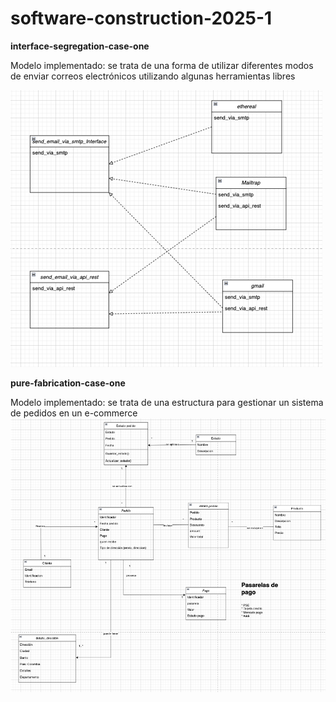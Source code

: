 # software-construction-2025-1

**interface-segregation-case-one**

Modelo implementado:
se trata de una forma de utilizar diferentes modos de enviar correos electrónicos utilizando algunas herramientas libres

![email_management_relations.png](diagrams/email_management_relations.png)

**pure-fabrication-case-one**

Modelo implementado:
se trata de una estructura para gestionar un sistema de pedidos en un e-commerce
![order_management_relations.png](diagrams/order_management_relations.png)